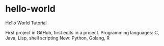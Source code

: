 # hello-world
Hello World Tutorial

First project in GitHub, first edits in a project.
Programming languages:
C, Java, Lisp, shell scripting
New: Python, Golang, R
